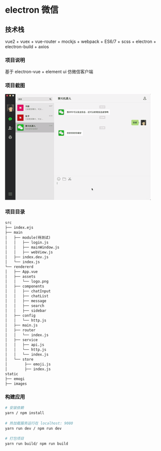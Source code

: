 # electron 微信

## 技术栈

vue2 + vuex + vue-router + mockjs + webpack + ES6/7 + scss + electron + electron-build + axios

### 项目说明

基于 electron-vue + element ui 仿微信客户端

### 项目截图

![screenshot1](./static/images/demo.gif)
<!-- ![screenshot2](./screenshot/screenshot-02.png)
![screenshot3](./screenshot/screenshot-03.png)
![screenshot4](./screenshot/screenshot-04.png) -->

### 项目目录

```
src
├── index.ejs
├── main
│   ├── module(待测试)
│   │   ├── login.js
│   │   ├── mainWindow.js
│   │   ├── webView.js
│   ├── index.dev.js
│   └── index.js
└── rendererd
│   ├── App.vue
│   ├── assets
│   │   └── logo.png
│   ├── components
│   │   ├── chatInput
│   │   ├── chatList
│   │   ├── message
│   │   ├── search
│   │   ├── sidebar
│   ├── config
│   │   └── http.js
│   ├── main.js
│   ├── router
│   │   └── index.js
│   ├── service
│   │   ├── api.js
│   │   └── http.js
│   │   └── index.js
│   └── store
│        ├── emoji.js
│        ├── index.js
static
├── emogi
├── images
```

### 构建应用

``` bash
# 安装依赖
yarn / npm install

# 热加载服务运行在 localhost: 9080
yarn run dev / npm run dev

# 打包项目
yarn run build/ npm run build
```
<!-- 
### 赞助我

如果觉得这些内容不错，请我喝杯咖啡吧。 -->

<!-- ![pay](./screenshot/pay.png) -->
